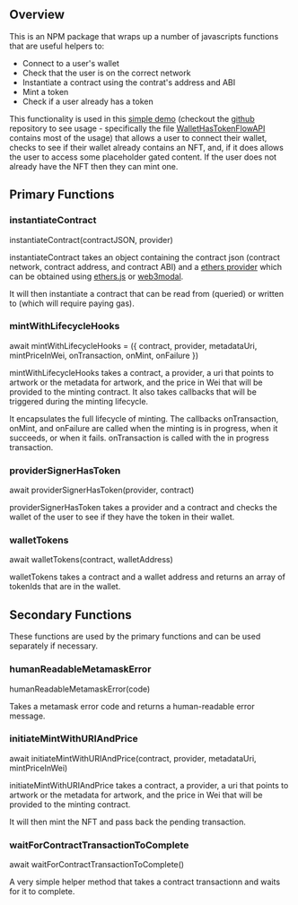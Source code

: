 ## Overview

This is an NPM package that wraps up a number of javascripts functions that are useful helpers to:

- Connect to a user's wallet
- Check that the user is on the correct network
- Instantiate a contract using the contrat's address and ABI
- Mint a token
- Check if a user already has a token

This functionality is used in this [simple demo](https://jaredcosulich.github.io/SimpleNFTGatedContent/) (checkout the [github](https://github.com/jaredcosulich/NFTMintAndCheckTokenDemo) repository to see usage - specifically the file [WalletHasTokenFlowAPI](https://github.com/jaredcosulich/NFTMintAndCheckTokenDemo/blob/main/components/WalletHasTokenFlowAPI.jsx) contains most of the usage) that allows a user to connect their wallet, checks to see if their wallet already contains an NFT, and, if it does allows the user to access some placeholder gated content. If the user does not already have the NFT then they can mint one.

## Primary Functions

### instantiateContract

instantiateContract(contractJSON, provider)

instantiateContract takes an object containing the contract json (contract network, contract address, and contract ABI) and a [ethers provider](https://docs.ethers.io/v5/api/providers/) which can be obtained using [ethers.js](https://www.npmjs.com/package/ethers) or [web3modal](https://www.npmjs.com/package/web3modal).

It will then instantiate a contract that can be read from (queried) or written to (which will require paying gas).

### mintWithLifecycleHooks

await mintWithLifecycleHooks = ({
contract,
provider,
metadataUri,
mintPriceInWei,
onTransaction,
onMint,
onFailure
})

mintWithLifecycleHooks takes a contract, a provider, a uri that points to artwork or the metadata for artwork, and the price in Wei that will be provided to the minting contract. It also takes callbacks that will be triggered during the minting lifecycle.

It encapsulates the full lifecycle of minting. The callbacks onTransaction, onMint, and onFailure are called when the minting is in progress, when it succeeds, or when it fails. onTransaction is called with the in progress transaction.

### providerSignerHasToken

await providerSignerHasToken(provider, contract)

providerSignerHasToken takes a provider and a contract and checks the wallet of the user to see if they have the token in their wallet.

### walletTokens

await walletTokens(contract, walletAddress)

walletTokens takes a contract and a wallet address and returns an array of tokenIds that are in the wallet.

## Secondary Functions

These functions are used by the primary functions and can be used separately if necessary.

### humanReadableMetamaskError

humanReadableMetamaskError(code)

Takes a metamask error code and returns a human-readable error message.

### initiateMintWithURIAndPrice

await initiateMintWithURIAndPrice(contract, provider, metadataUri, mintPriceInWei)

initiateMintWithURIAndPrice takes a contract, a provider, a uri that points to artwork or the metadata for artwork, and the price in Wei that will be provided to the minting contract.

It will then mint the NFT and pass back the pending transaction.

### waitForContractTransactionToComplete

await waitForContractTransactionToComplete()

A very simple helper method that takes a contract transactionn and waits for it to complete.

